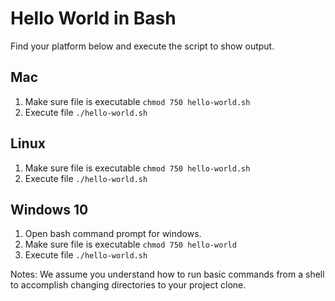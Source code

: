 # Hello World in Bash

Find your platform below and execute the script to show output.

## Mac
 1. Make sure file is executable ```chmod 750 hello-world.sh```
 2. Execute file ```./hello-world.sh```

## Linux
 1. Make sure file is executable ```chmod 750 hello-world.sh```
 2. Execute file ```./hello-world.sh```

## Windows 10
 1. Open bash command prompt for windows.
 2. Make sure file is executable ```chmod 750 hello-world```
 3. Execute file ```./hello-world.sh```

Notes: We assume you understand how to run basic commands from a shell to accomplish changing directories to your project clone.
